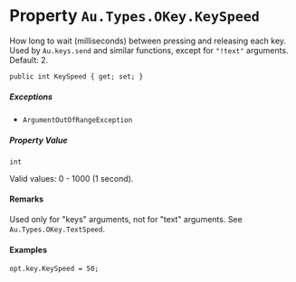 # Property `Au.Types.OKey.KeySpeed`

How long to wait (milliseconds) between pressing and releasing each key. Used by `Au.keys.send` and similar functions, except for `"!text"` arguments. Default: 2.

```
public int KeySpeed { get; set; }
```

##### Exceptions

- `ArgumentOutOfRangeException`

##### Property Value

`int`

Valid values: 0 - 1000 (1 second).

#### Remarks

Used only for "keys" arguments, not for "text" arguments. See `Au.Types.OKey.TextSpeed`.

#### Examples

```
opt.key.KeySpeed = 50;
```